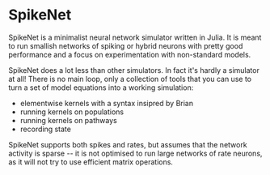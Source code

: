 
# SpikeNet

SpikeNet is a minimalist neural network simulator written in Julia. It is meant to run smallish networks of spiking or hybrid neurons with pretty good performance and a focus on experimentation with non-standard models.

SpikeNet does a lot less than other simulators. In fact it's hardly a simulator at all! There is no main loop, only a collection of tools that you can use to turn a set of model equations into a working simulation:

- elementwise kernels with a syntax insipred by Brian
- running kernels on populations
- running kernels on pathways
- recording state

SpikeNet supports both spikes and rates, but assumes that the network activity is sparse -- it is not optimised to run large networks of rate neurons, as it will not try to use efficient matrix operations.


